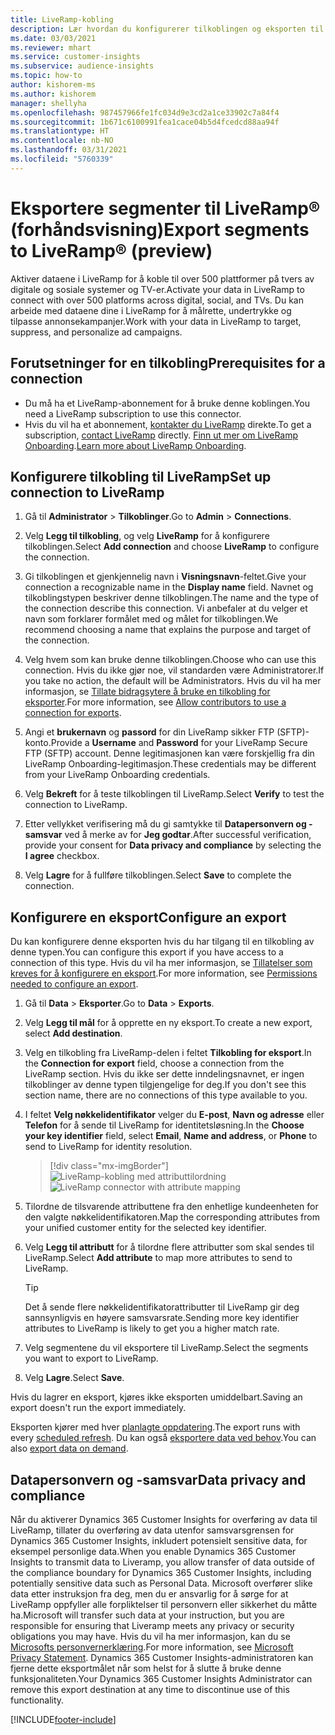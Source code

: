 ```yaml
---
title: LiveRamp-kobling
description: Lær hvordan du konfigurerer tilkoblingen og eksporten til LiveRamp.
ms.date: 03/03/2021
ms.reviewer: mhart
ms.service: customer-insights
ms.subservice: audience-insights
ms.topic: how-to
author: kishorem-ms
ms.author: kishorem
manager: shellyha
ms.openlocfilehash: 987457966fe1fc034d9e3cd2a1ce33902c7a84f4
ms.sourcegitcommit: 1b671c6100991fea1cace04b5d4fcedcd88aa94f
ms.translationtype: HT
ms.contentlocale: nb-NO
ms.lasthandoff: 03/31/2021
ms.locfileid: "5760339"
---
```

# <a name="export-segments-to-liverampreg-preview"></a><span data-ttu-id="80cf6-103">Eksportere segmenter til LiveRamp&reg; (forhåndsvisning)</span><span class="sxs-lookup"><span data-stu-id="80cf6-103">Export segments to LiveRamp&reg; (preview)</span></span>

<span data-ttu-id="80cf6-104">Aktiver dataene i LiveRamp for å koble til over 500 plattformer på tvers av digitale og sosiale systemer og TV-er.</span><span class="sxs-lookup"><span data-stu-id="80cf6-104">Activate your data in LiveRamp to connect with over 500 platforms across digital, social, and TVs.</span></span> <span data-ttu-id="80cf6-105">Du kan arbeide med dataene dine i LiveRamp for å målrette, undertrykke og tilpasse annonsekampanjer.</span><span class="sxs-lookup"><span data-stu-id="80cf6-105">Work with your data in LiveRamp to target, suppress, and personalize ad campaigns.</span></span>

## <a name="prerequisites-for-a-connection"></a><span data-ttu-id="80cf6-106">Forutsetninger for en tilkobling</span><span class="sxs-lookup"><span data-stu-id="80cf6-106">Prerequisites for a connection</span></span>

- <span data-ttu-id="80cf6-107">Du må ha et LiveRamp-abonnement for å bruke denne koblingen.</span><span class="sxs-lookup"><span data-stu-id="80cf6-107">You need a LiveRamp subscription to use this connector.</span></span>
- <span data-ttu-id="80cf6-108">Hvis du vil ha et abonnement, [kontakter du LiveRamp](https://liveramp.com/contact/) direkte.</span><span class="sxs-lookup"><span data-stu-id="80cf6-108">To get a subscription, [contact LiveRamp](https://liveramp.com/contact/) directly.</span></span> <span data-ttu-id="80cf6-109">[Finn ut mer om LiveRamp Onboarding](https://liveramp.com/our-platform/data-onboarding/).</span><span class="sxs-lookup"><span data-stu-id="80cf6-109">[Learn more about LiveRamp Onboarding](https://liveramp.com/our-platform/data-onboarding/).</span></span>

## <a name="set-up-connection-to-liveramp"></a><span data-ttu-id="80cf6-110">Konfigurere tilkobling til LiveRamp</span><span class="sxs-lookup"><span data-stu-id="80cf6-110">Set up connection to LiveRamp</span></span>

1. <span data-ttu-id="80cf6-111">Gå til **Administrator** > **Tilkoblinger**.</span><span class="sxs-lookup"><span data-stu-id="80cf6-111">Go to **Admin** > **Connections**.</span></span>

1. <span data-ttu-id="80cf6-112">Velg **Legg til tilkobling**, og velg **LiveRamp** for å konfigurere tilkoblingen.</span><span class="sxs-lookup"><span data-stu-id="80cf6-112">Select **Add connection** and choose **LiveRamp** to configure the connection.</span></span>

1. <span data-ttu-id="80cf6-113">Gi tilkoblingen et gjenkjennelig navn i **Visningsnavn**-feltet.</span><span class="sxs-lookup"><span data-stu-id="80cf6-113">Give your connection a recognizable name in the **Display name** field.</span></span> <span data-ttu-id="80cf6-114">Navnet og tilkoblingstypen beskriver denne tilkoblingen.</span><span class="sxs-lookup"><span data-stu-id="80cf6-114">The name and the type of the connection describe this connection.</span></span> <span data-ttu-id="80cf6-115">Vi anbefaler at du velger et navn som forklarer formålet med og målet for tilkoblingen.</span><span class="sxs-lookup"><span data-stu-id="80cf6-115">We recommend choosing a name that explains the purpose and target of the connection.</span></span>

1. <span data-ttu-id="80cf6-116">Velg hvem som kan bruke denne tilkoblingen.</span><span class="sxs-lookup"><span data-stu-id="80cf6-116">Choose who can use this connection.</span></span> <span data-ttu-id="80cf6-117">Hvis du ikke gjør noe, vil standarden være Administratorer.</span><span class="sxs-lookup"><span data-stu-id="80cf6-117">If you take no action, the default will be Administrators.</span></span> <span data-ttu-id="80cf6-118">Hvis du vil ha mer informasjon, se [Tillate bidragsytere å bruke en tilkobling for eksporter](connections.md#allow-contributors-to-use-a-connection-for-exports).</span><span class="sxs-lookup"><span data-stu-id="80cf6-118">For more information, see [Allow contributors to use a connection for exports](connections.md#allow-contributors-to-use-a-connection-for-exports).</span></span>

1. <span data-ttu-id="80cf6-119">Angi et **brukernavn** og **passord** for din LiveRamp sikker FTP (SFTP)-konto.</span><span class="sxs-lookup"><span data-stu-id="80cf6-119">Provide a **Username** and **Password** for your LiveRamp Secure FTP (SFTP) account.</span></span>
<span data-ttu-id="80cf6-120">Denne legitimasjonen kan være forskjellig fra din LiveRamp Onboarding-legitimasjon.</span><span class="sxs-lookup"><span data-stu-id="80cf6-120">These credentials may be different from your LiveRamp Onboarding credentials.</span></span>

1. <span data-ttu-id="80cf6-121">Velg **Bekreft** for å teste tilkoblingen til LiveRamp.</span><span class="sxs-lookup"><span data-stu-id="80cf6-121">Select **Verify** to test the connection to LiveRamp.</span></span>

1. <span data-ttu-id="80cf6-122">Etter vellykket verifisering må du gi samtykke til **Datapersonvern og -samsvar** ved å merke av for **Jeg godtar**.</span><span class="sxs-lookup"><span data-stu-id="80cf6-122">After successful verification, provide your consent for **Data privacy and compliance** by selecting the **I agree** checkbox.</span></span>

1. <span data-ttu-id="80cf6-123">Velg **Lagre** for å fullføre tilkoblingen.</span><span class="sxs-lookup"><span data-stu-id="80cf6-123">Select **Save** to complete the connection.</span></span>

## <a name="configure-an-export"></a><span data-ttu-id="80cf6-124">Konfigurere en eksport</span><span class="sxs-lookup"><span data-stu-id="80cf6-124">Configure an export</span></span>

<span data-ttu-id="80cf6-125">Du kan konfigurere denne eksporten hvis du har tilgang til en tilkobling av denne typen.</span><span class="sxs-lookup"><span data-stu-id="80cf6-125">You can configure this export if you have access to a connection of this type.</span></span> <span data-ttu-id="80cf6-126">Hvis du vil ha mer informasjon, se [Tillatelser som kreves for å konfigurere en eksport](export-destinations.md#set-up-a-new-export).</span><span class="sxs-lookup"><span data-stu-id="80cf6-126">For more information, see [Permissions needed to configure an export](export-destinations.md#set-up-a-new-export).</span></span>

1. <span data-ttu-id="80cf6-127">Gå til **Data** > **Eksporter**.</span><span class="sxs-lookup"><span data-stu-id="80cf6-127">Go to **Data** > **Exports**.</span></span>

1. <span data-ttu-id="80cf6-128">Velg **Legg til mål** for å opprette en ny eksport.</span><span class="sxs-lookup"><span data-stu-id="80cf6-128">To create a new export, select **Add destination**.</span></span>

1. <span data-ttu-id="80cf6-129">Velg en tilkobling fra LiveRamp-delen i feltet **Tilkobling for eksport**.</span><span class="sxs-lookup"><span data-stu-id="80cf6-129">In the **Connection for export** field, choose a connection from the LiveRamp section.</span></span> <span data-ttu-id="80cf6-130">Hvis du ikke ser dette inndelingsnavnet, er ingen tilkoblinger av denne typen tilgjengelige for deg.</span><span class="sxs-lookup"><span data-stu-id="80cf6-130">If you don't see this section name, there are no connections of this type available to you.</span></span>

1. <span data-ttu-id="80cf6-131">I feltet **Velg nøkkelidentifikator** velger du **E-post**, **Navn og adresse** eller **Telefon** for å sende til LiveRamp for identitetsløsning.</span><span class="sxs-lookup"><span data-stu-id="80cf6-131">In the **Choose your key identifier** field, select **Email**,  **Name and address**, or **Phone** to send to LiveRamp for identity resolution.</span></span>
   > [!div class="mx-imgBorder"]
   > <span data-ttu-id="80cf6-132">![LiveRamp-kobling med attributtilordning](media/export-liveramp-segments.png "LiveRamp-kobling med attributtilordning")</span><span class="sxs-lookup"><span data-stu-id="80cf6-132">![LiveRamp connector with attribute mapping](media/export-liveramp-segments.png "LiveRamp connector with attribute mapping")</span></span>

1. <span data-ttu-id="80cf6-133">Tilordne de tilsvarende attributtene fra den enhetlige kundeenheten for den valgte nøkkelidentifikatoren.</span><span class="sxs-lookup"><span data-stu-id="80cf6-133">Map the corresponding attributes from your unified customer entity for the selected key identifier.</span></span>

1. <span data-ttu-id="80cf6-134">Velg **Legg til attributt** for å tilordne flere attributter som skal sendes til LiveRamp.</span><span class="sxs-lookup"><span data-stu-id="80cf6-134">Select **Add attribute** to map more attributes to send to LiveRamp.</span></span>

   > [!TIP]
   > <span data-ttu-id="80cf6-135">Det å sende flere nøkkelidentifikatorattributter til LiveRamp gir deg sannsynligvis en høyere samsvarsrate.</span><span class="sxs-lookup"><span data-stu-id="80cf6-135">Sending more key identifier attributes to LiveRamp is likely to get you a higher match rate.</span></span>

1. <span data-ttu-id="80cf6-136">Velg segmentene du vil eksportere til LiveRamp.</span><span class="sxs-lookup"><span data-stu-id="80cf6-136">Select the segments you want to export to LiveRamp.</span></span>

1. <span data-ttu-id="80cf6-137">Velg **Lagre**.</span><span class="sxs-lookup"><span data-stu-id="80cf6-137">Select **Save**.</span></span>

<span data-ttu-id="80cf6-138">Hvis du lagrer en eksport, kjøres ikke eksporten umiddelbart.</span><span class="sxs-lookup"><span data-stu-id="80cf6-138">Saving an export doesn't run the export immediately.</span></span>

<span data-ttu-id="80cf6-139">Eksporten kjører med hver [planlagte oppdatering](system.md#schedule-tab).</span><span class="sxs-lookup"><span data-stu-id="80cf6-139">The export runs with every [scheduled refresh](system.md#schedule-tab).</span></span> <span data-ttu-id="80cf6-140">Du kan også [eksportere data ved behov](export-destinations.md#run-exports-on-demand).</span><span class="sxs-lookup"><span data-stu-id="80cf6-140">You can also [export data on demand](export-destinations.md#run-exports-on-demand).</span></span> 


## <a name="data-privacy-and-compliance"></a><span data-ttu-id="80cf6-141">Datapersonvern og -samsvar</span><span class="sxs-lookup"><span data-stu-id="80cf6-141">Data privacy and compliance</span></span>

<span data-ttu-id="80cf6-142">Når du aktiverer Dynamics 365 Customer Insights for overføring av data til LiveRamp, tillater du overføring av data utenfor samsvarsgrensen for Dynamics 365 Customer Insights, inkludert potensielt sensitive data, for eksempel personlige data.</span><span class="sxs-lookup"><span data-stu-id="80cf6-142">When you enable Dynamics 365 Customer Insights to transmit data to Liveramp, you allow transfer of data outside of the compliance boundary for Dynamics 365 Customer Insights, including potentially sensitive data such as Personal Data.</span></span> <span data-ttu-id="80cf6-143">Microsoft overfører slike data etter instruksjon fra deg, men du er ansvarlig for å sørge for at LiveRamp oppfyller alle forpliktelser til personvern eller sikkerhet du måtte ha.</span><span class="sxs-lookup"><span data-stu-id="80cf6-143">Microsoft will transfer such data at your instruction, but you are responsible for ensuring that Liveramp meets any privacy or security obligations you may have.</span></span> <span data-ttu-id="80cf6-144">Hvis du vil ha mer informasjon, kan du se [Microsofts personvernerklæring](https://go.microsoft.com/fwlink/?linkid=396732).</span><span class="sxs-lookup"><span data-stu-id="80cf6-144">For more information, see [Microsoft Privacy Statement](https://go.microsoft.com/fwlink/?linkid=396732).</span></span>
<span data-ttu-id="80cf6-145">Dynamics 365 Customer Insights-administratoren kan fjerne dette eksportmålet når som helst for å slutte å bruke denne funksjonaliteten.</span><span class="sxs-lookup"><span data-stu-id="80cf6-145">Your Dynamics 365 Customer Insights Administrator can remove this export destination at any time to discontinue use of this functionality.</span></span>

[!INCLUDE[footer-include](../includes/footer-banner.md)]
